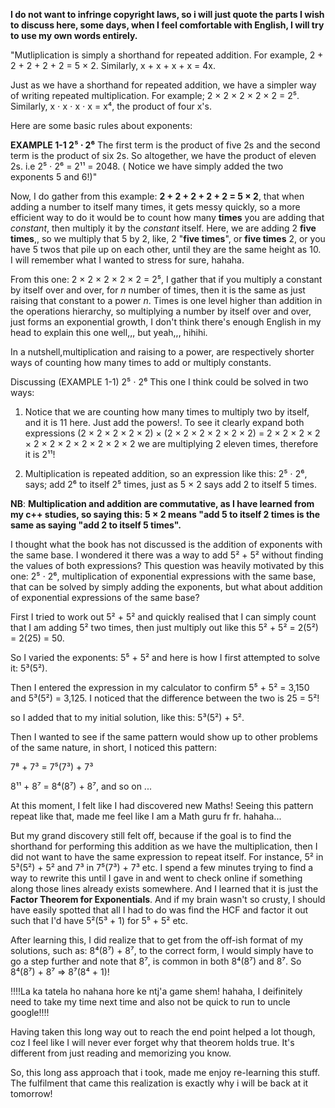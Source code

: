**I do not want to infringe copyright laws, so i will just quote the parts I wish to discuss here, some days, when I feel comfortable with English, I will try to use my own words entirely.**

"Mutliplication is simply a shorthand for repeated addition. For example, 2 + 2 + 2 + 2 + 2 = 5 × 2. Similarly, x + x + x + x = 4x.

Just as we have a shorthand for repeated addition, we have a simpler way of writing repeated multiplication. For example; 2 × 2 × 2 × 2 × 2 = 2⁵. Similarly, x ⋅ x ⋅ x ⋅ x = x⁴, the product of four x's.

Here are some basic rules about exponents:

**EXAMPLE 1-1 2⁵ ⋅ 2⁶**
The first term is the product of five 2s and the second term is the product of six 2s. So altogether, we have the product of eleven 2s. i.e  2⁵ ⋅ 2⁶ = 2¹¹ = 2048. ( Notice we have simply added the two exponents 5 and 6!)"

Now, I do gather from this example: **2 + 2 + 2 + 2 + 2 = 5 × 2**, that when adding a number to itself many times, it gets messy quickly, so a more efficient way to do it would be to count how many **times** you are adding that *constant*, then multiply it by the *constant* itself. Here, we are adding 2 **five times**,, so we multiply that 5 by 2, like, 2 "**five times**", or **five times** 2, or you have 5 twos that pile up on each other, until they are the same height as 10. I will remember what I wanted to stress for sure, hahaha.

From this one: 2 × 2 × 2 × 2 × 2 = 2⁵, I gather that if you multiply a constant by itself over and over, for *n* number of times, then it is the same as just raising that constant to a power *n*.
Times is one level higher than addition in the operations hierarchy, so multiplying a number by itself over and over, just forms an exponential growth, I don't think there's enough English in my head to explain this one well,,, but yeah,,, hihihi.

In a nutshell,multiplication and raising to a power, are respectively shorter ways of counting how many times to add or multiply constants.

Discussing (EXAMPLE 1-1) 2⁵ ⋅ 2⁶
This one I think could be solved in two ways:

1) Notice that we are counting how many times to multiply two by itself, and it is 11 here. Just add the powers!. To see it clearly expand both expressions (2 × 2 × 2 × 2 × 2) × (2 × 2 × 2 × 2 × 2 × 2)
                                        = 2 × 2 × 2 × 2 × 2 × 2 × 2 × 2 × 2 × 2 × 2
   we are multiplying 2 eleven times, therefore it is 2¹¹!
   
3) Multiplication is repeated addition, so an expression like this: 2⁵ ⋅ 2⁶, says; add 2⁶ to itself 2⁵ times, just as 5 × 2 says add 2 to itself 5 times.

**NB**: **Multiplication and addition are commutative, as I have learned from my c++ studies, so saying this: 5 × 2 means "add 5 to itself 2 times is the same as saying "add 2 to itself 5 times".**

I thought what the book has not discussed is the addition of exponents with the same base. I wondered it there was a way to add 5² + 5² without finding the values of both expressions? This question was heavily motivated by this one: 2⁵ ⋅ 2⁶, multiplication of exponential expressions with the same base, that can be solved by simply adding the exponents, but what about addition of exponential expressions of the same base?

First I tried to work out 5² + 5² and quickly realised that I can simply count that I am adding 5² two times, then just multiply out like this 5² + 5² = 2(5²) = 2(25) = 50.

So I varied the exponents: 5⁵ + 5² and here is how I first attempted to solve it: 5³(5²).

Then I entered the expression in my calculator to confirm 5⁵ + 5² = 3,150 and 5³(5²) = 3,125. I noticed that the difference between the two is 25 = 5²!

so I added that to my initial solution, like this: 5³(5²) + 5².

Then I wanted to see if the same pattern would show up to other problems of the same nature, in short, I noticed this pattern: 

7⁸ + 7³ = 7⁵(7³) + 7³

8¹¹ + 8⁷ = 8⁴(8⁷) + 8⁷, and so on ...

At this moment, I felt like I had discovered new Maths! Seeing this pattern repeat like that, made me feel like I am a Math guru fr fr. hahaha...

But my grand discovery still felt off, because if the goal is to find the shorthand for performing this addition as we have the multiplication, then I did not want to have the same expression to repeat itself. For instance, 5² in 5³(5²) + 5² and 7³ in 7⁵(7³) + 7³ etc. I spend a few minutes trying to find a way to rewrite this until I gave in and went to check online if something along those lines already exists somewhere. And I learned that it is just the **Factor Theorem for Exponentials**. And if my brain wasn't so crusty, I should have easily spotted  that all I had to do was find the HCF and factor it out such that I'd have 5²(5³ + 1) for 5⁵ + 5² etc. 

After learning this, I did realize that to get from the off-ish format of my solutions, such as: 8⁴(8⁷) + 8⁷, to the correct form, I would simply have to go a step further and note that 8⁷, is common in both 8⁴(8⁷) and 8⁷. So 8⁴(8⁷) + 8⁷ => 8⁷(8⁴ + 1)! 

!!!!La ka tatela ho nahana hore ke ntj'a game shem! hahaha, I deifinitely need to take my time next time and also not be quick to run to uncle google!!!! 

Having taken this long way out to reach the end point helped a lot though, coz I feel like I will never ever forget why that theorem holds true. It's different from just reading and memorizing you know.

So, this long ass approach that i took, made me enjoy re-learning this stuff. The fulfilment that came this realization is exactly why i will be back at it tomorrow! 
                           








